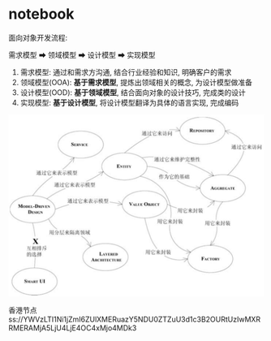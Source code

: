 # notebook

面向对象开发流程:

需求模型 ➡ 领域模型 ➡ 设计模型 ➡ 实现模型

1. 需求模型: 通过和需求方沟通, 结合行业经验和知识, 明确客户的需求
2. 领域模型(OOA): **基于需求模型**, 提炼出领域相关的概念, 为设计模型做准备
3. 设计模型(OOD): **基于领域模型**, 结合面向对象的设计技巧, 完成类的设计
4. 实现模型: **基于设计模型**, 将设计模型翻译为具体的语言实现, 完成编码


![](./MDD.png)

香港节点
ss://YWVzLTI1Ni1jZmI6ZUlXMERuazY5NDU0ZTZuU3d1c3B2OURtUzIwMXRRMERAMjA5LjU4LjE4OC4xMjo4MDk3
